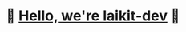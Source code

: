 <div align="center">
  <h1>🎉 <a href="https://laikit.dev">Hello, we're laikit-dev</a> 🥳</h1>
</div>
